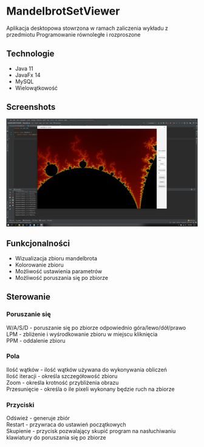 # MandelbrotSetViewer
Aplikacja desktopowa stowrzona w ramach zaliczenia wykładu z przedmiotu Programowanie równoległe i rozproszone

## Technologie
* Java 11
* JavaFx 14
* MySQL
* Wielowątkowość

## Screenshots
![Example screenshot](./screenshot.png)

## Funkcjonalności
* Wizualizacja zbioru mandelbrota
* Kolorowanie zbioru
* Możliwość ustawienia parametrów
* Możliwość poruszania się po zbiorze

## Sterowanie
### Poruszanie się
W/A/S/D - poruszanie się po zbiorze odpowiednio góra/lewo/dół/prawo<br>
LPM - zbliżenie i wyśrodkowanie zbioru w miejscu kliknięcia<br>
PPM - oddalenie zbioru<br>

### Pola
Ilość wątków - ilość wątków używana do wykonywania obliczeń<br>
Ilość iteracji - określa szczegółowość zbioru<br>
Zoom - określa krotność przybliżenia obrazu<br>
Przesunięcie - określa o ile pixeli wykonany będzie ruch na zbiorze<br>

### Przyciski
Odśwież - generuje zbiór<br>
Restart - przywraca do ustawień początkowych<br>
Skupienie - przycisk pozwalający skupić program na nasłuchiwaniu klawiatury do poruszania się po zbiorze<br>
